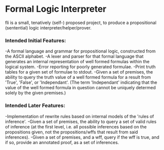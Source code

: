 # Formal Logic Interpreter
fli is a small, tenatively (self-) proposed project, to produce a propositional (sentential) logic interpreter/helper/prover.

### Intended Initial Features:
-A formal language and grammar for propositional logic, constructed from the ASCII alphabet.
-A lexer and parser for that formal language that generates an internal representation of well formed formulas within the logical system.
-Error reporting for poorly generated formulae.
-Print truth tables for a given set of formulae to stdout.
-Given a set of premises, the ability to query the truth value of a well formed formula for a result from 'True', 'False', or 'Independant'. (The term 'Independant' indicating that the value of the well formed formula in question cannot be uniquely determed solely by the given premises.)

### Intended Later Features:
-Implementation of rewrite rules based on internal models of the 'rules of inference'.
-Given a set of premises, the ability to query a set of valid rules of inference (at the first level, i.e. all possible inferences based on the propositions given, not the propositions/wffs that result from said inferences).
-Given a set of premises, and a wff, query if the wff is true, and if so, provide an annotated proof, as a set of inferences. 
